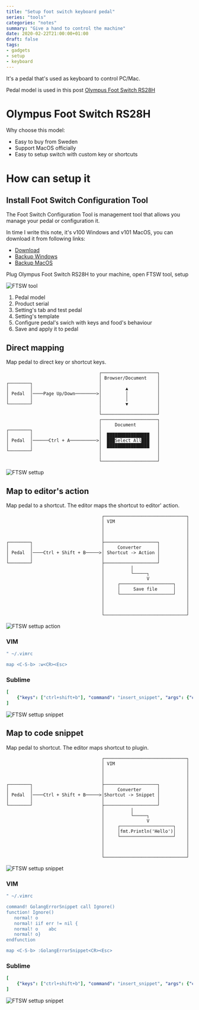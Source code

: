 ```yaml
---
title: "Setup foot switch keyboard pedal"
series: "tools"
categories: "notes"
summary: "Give a hand to control the machine"
date: 2020-02-22T21:00:00+01:00
draft: false
tags:
- gadgets
- setup
- keyboard
---
```


It's a pedal that's used as keyboard to control PC/Mac.

Pedal model is used in this post [Olympus Foot Switch RS28H](https://www.olympus.co.uk/site/en/a/audio_accessories/accessories_professional_dictation/hand_foot_controls/rs28h_footswitch/index.html)

# Olympus Foot Switch RS28H

Why choose this model:

 - Easy to buy from Sweden
 - Support MacOS officially 
 - Easy to setup switch with custom key or shortcuts

# How can setup it

## Install Foot Switch Configuration Tool

The Foot Switch Configuration Tool is management tool that allows you manage your pedal or configuration it.

In time I write this note, it's v100 Windows and v101 MacOS, you can download it from following links:
 - [Download](https://dl-support.olympus-imaging.com/odms_download/ftsw_configuration_tool/en/)
 - [Backup Windows](/files/foot-switch-keyboard-pedal/FTSW_tool_win_V100.zip)
 - [Backup MacOS](/files/foot-switch-keyboard-pedal/FTSW_tool_mac_V101.zip)

Plug Olympus Foot Switch RS28H to your machine, open FTSW tool, setup 

![FTSW tool](/images/foot-switch-keyboard-pedal/ftsw.png)

1. Pedal model
2. Product serial
3. Setting's tab and test pedal
4. Setting's template
5. Configure pedal's swich with keys and food's behaviour
6. Save and apply it to pedal

## Direct mapping

Map pedal to direct key or shortcut keys.

```
                                   ┌─────────────────────┐
                                   │ Browser/Document    │
┌────────┐                         │                     │
│        │                         │         ▲           │
│ Pedal  │────Page Up/Down────────>│         │           │
│        │                         │         │           │
└────────┘                         │         ▼           │
                                   │                     │
                                   └─────────────────────┘
                                   ┌─────────────────────┐
                                   │     Document        │
┌────────┐                         │                     │
│        │                         │  ████████████████   │
│ Pedal  │──────Ctrl + A──────────>│  ███Select All███   │
│        │                         │  ████████████████   │
└────────┘                         │                     │
                                   │                     │
                                   └─────────────────────┘
```


![FTSW settup](/images/foot-switch-keyboard-pedal/ftsw_direct_mapping.png)

## Map to editor's action

Map pedal to a shortcut. The editor maps the shortcut to editor' action.

```
                                    ┌───────────────────────────────┐
                                    │ VIM                           │
                                    │                               │
                                    │                               │
                                    │                               │
┌────────┐                          ├────────────────────┐          │
│        │                          │     Converter      │          │
│ Pedal  │────Ctrl + Shift + B─────>│ Shortcut -> Action │          │
│        │                          │                    │          │
└────────┘                          ├────────────────────┘          │
                                    │          │                    │
                                    │          └─────┐              │
                                    │                V              │
                                    │     ┌────────────────────┐    │
                                    │     │     Save file      │    │
                                    │     └────────────────────┘    │
                                    │                               │
                                    │                               │
                                    │                               │
                                    └───────────────────────────────┘
```

![FTSW settup action](/images/foot-switch-keyboard-pedal/ftsw_snippet.png)

### VIM

```YAML
" ~/.vimrc

map <C-S-b> :w<CR><Esc>
```

### Sublime

```YAML
[
	{"keys": ["ctrl+shift+b"], "command": "insert_snippet", "args": {"contents": "\nif err != nil {\n\n}"}}
]
```

![FTSW settup snippet](/images/foot-switch-keyboard-pedal/sublime_command.png)

## Map to code snippet

Map pedal to shortcut. The editor maps shortcut to plugin.

```
                                    ┌───────────────────────────────┐
                                    │ VIM                           │
                                    │                               │
                                    │                               │
                                    │                               │
┌────────┐                          ├────────────────────┐          │
│        │                          │     Converter      │          │
│ Pedal  │────Ctrl + Shift + B─────>│Shortcut -> Snippet │          │
│        │                          │                    │          │
└────────┘                          ├────────────────────┘          │
                                    │          │                    │
                                    │          └─────┐              │
                                    │                V              │
                                    │     ┌────────────────────┐    │
                                    │     │fmt.Println('Hello')│    │
                                    │     └────────────────────┘    │
                                    │                               │
                                    │                               │
                                    │                               │
                                    └───────────────────────────────┘
```

![FTSW settup snippet](/images/foot-switch-keyboard-pedal/ftsw_snippet.png)

### VIM

```YAML
" ~/.vimrc

command! GolangErrorSnippet call Ignore()
function! Ignore()
   normal! o
   normal! iif err != nil {
   normal! o	abc
   normal! o}
endfunction

map <C-S-b> :GolangErrorSnippet<CR><Esc>
```


### Sublime

```YAML
[
	{"keys": ["ctrl+shift+b"], "command": "insert_snippet", "args": {"contents": "\nif err != nil {\n\n}"}}
]
```

![FTSW settup snippet](/images/foot-switch-keyboard-pedal/sublime_snippet.png)
